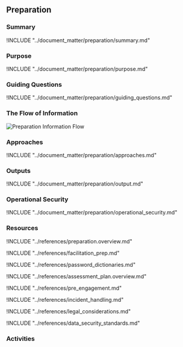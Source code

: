 
## Preparation

### Summary
!INCLUDE "../document_matter/preparation/summary.md"

### Purpose
!INCLUDE "../document_matter/preparation/purpose.md"

### Guiding Questions
!INCLUDE "../document_matter/preparation/guiding_questions.md"

### The Flow of Information
![Preparation Information Flow](images/info_flows/preparation.svg)

### Approaches
!INCLUDE "../document_matter/preparation/approaches.md"

### Outputs
!INCLUDE "../document_matter/preparation/output.md"

### Operational Security
!INCLUDE "../document_matter/preparation/operational_security.md"

### Resources
<div class="greybox">
!INCLUDE "../references/preparation.overview.md"

!INCLUDE "../references/facilitation_prep.md"

!INCLUDE "../references/password_dictionaries.md"

!INCLUDE "../references/assessment_plan.overview.md"

!INCLUDE "../references/pre_engagement.md"

!INCLUDE "../references/incident_handling.md"

!INCLUDE "../references/legal_considerations.md"

!INCLUDE "../references/data_security_standards.md"
</div>

### Activities


